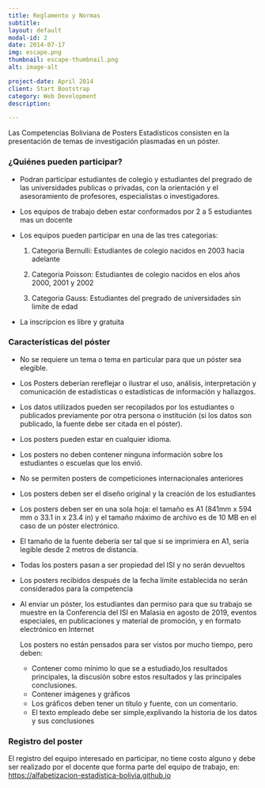 ```yaml
---
title: Reglamento y Normas
subtitle: 
layout: default
modal-id: 2
date: 2014-07-17
img: escape.png
thumbnail: escape-thumbnail.png
alt: image-alt

project-date: April 2014
client: Start Bootstrap
category: Web Development
description:  

---
```

Las Competencias Boliviana de Posters Estadísticos consisten en la presentación
de temas de investigación plasmadas en un póster.

### ¿Quiénes pueden participar?

- Podran participar estudiantes de colegio y estudiantes del pregrado de las universidades publicas o privadas, con la orientación y el asesoramiento de profesores, especialistas o investigadores.
- Los equipos de trabajo deben estar conformados por 2 a 5 estudiantes mas un docente 
- Los equipos pueden participar en una de las tres categorias:
	
  1. Categoria Bernulli: Estudiantes de colegio nacidos en 2003 hacia adelante
  
  2. Categoria Poisson: Estudiantes de colegio nacidos en elos años 2000, 2001 y 2002 
	
  3. Categoria Gauss: Estudiantes del pregrado de universidades sin limite de edad 
 
- La inscripcion es libre y gratuita


### Características del póster 


- No se requiere un tema o tema en particular para que un póster sea elegible. 
- Los Posters deberían rereflejar o ilustrar el uso, análisis, interpretación y comunicación de estadísticas o estadísticas de información y hallazgos.
- Los datos utilizados pueden ser recopilados por los estudiantes o publicados previamente por otra persona o institución (si los datos son publicado, la fuente debe ser citada en el póster).
- Los posters pueden estar en cualquier idioma.
- Los posters no deben contener ninguna información sobre los estudiantes o escuelas que los envió.
- No se permiten posters de competiciones internacionales anteriores
- Los posters deben ser el diseño original y la creación de los estudiantes
- Los posters deben ser en una sola hoja: el tamaño es A1 (841mm x 594 mm o 33.1 in x 23.4 in) y el tamaño máximo de archivo es de 10 MB en el caso de un póster electrónico.
- El tamaño de la fuente debería ser tal que si se imprimiera en A1, sería legible desde 2 metros de distancia.
- Todas los posters pasan a ser propiedad del ISI y no serán devueltos
- Los posters recibidos después de la fecha límite establecida no serán considerados para la competencia
- Al enviar un póster, los estudiantes dan permiso para que su trabajo se muestre en la Conferencia del ISI en Malasia en agosto de 2019, eventos especiales, en publicaciones y material de promoción, y en formato electrónico en Internet

  Los posters no están pensados para ser vistos por mucho tiempo, pero deben:

  * Contener como mínimo lo que se a estudiado,los resultados principales, la discusión sobre estos resultados y las principales conclusiones.
  * Contener imágenes y gráﬁcos
  * Los gráﬁcos deben tener un título y fuente, con un comentario.
  * El texto empleado debe ser simple,explivando la historia de los datos y sus conclusiones


### Registro del poster

 El registro del equipo interesado en participar, no tiene costo alguno y debe ser realizado por el docente que forma parte del equipo de trabajo, en:
 https://alfabetizacion-estadistica-bolivia.github.io 
